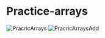 # Practice-arrays
![PracricArrays](https://github.com/user-attachments/assets/c147a894-950d-4634-ae5b-cbabbe21b1f7)
![PracricArraysAdd](https://github.com/user-attachments/assets/a29656ba-65ca-4247-a8c2-f077741c9786)
